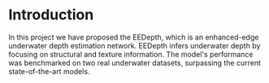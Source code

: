 # Introduction
In this project we have proposed the EEDepth, which is an enhanced-edge underwater depth estimation network. EEDepth infers underwater depth by focusing on structural and texture information. The model's performance was benchmarked on two real underwater datasets, surpassing the current state-of-the-art models.
